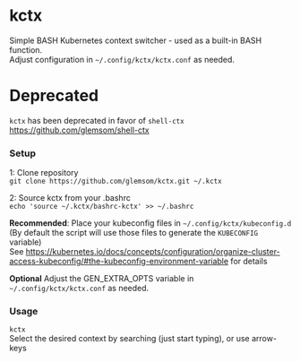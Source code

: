 
# kctx

Simple BASH Kubernetes context switcher - used as a built-in BASH function.  
Adjust configuration in `~/.config/kctx/kctx.conf` as needed.

# Deprecated
`kctx` has been deprecated in favor of `shell-ctx`
https://github.com/glemsom/shell-ctx

### Setup

1: Clone repository  
`git clone https://github.com/glemsom/kctx.git ~/.kctx`

2: Source kctx from your .bashrc  
`echo 'source ~/.kctx/bashrc-kctx' >> ~/.bashrc`

**Recommended**: Place your kubeconfig files in `~/.config/kctx/kubeconfig.d` (By default the script will use those files to generate the `KUBECONFIG` variable)  
See https://kubernetes.io/docs/concepts/configuration/organize-cluster-access-kubeconfig/#the-kubeconfig-environment-variable for details

**Optional**
Adjust the GEN_EXTRA_OPTS variable in `~/.config/kctx/kctx.conf` as needed.

### Usage
`kctx`  
Select the desired context by searching (just start typing), or use arrow-keys

